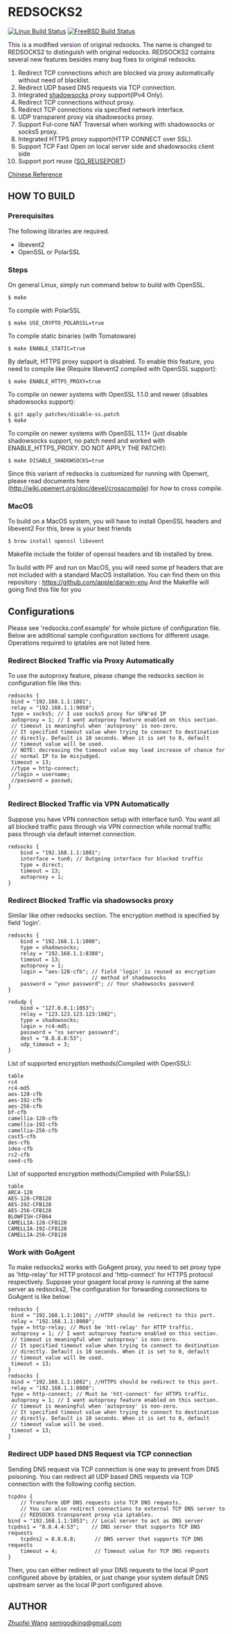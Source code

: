 REDSOCKS2
=========
[![Linux Build Status](https://github.com/semigodking/redsocks/workflows/linux_build/badge.svg)](https://github.com/semigodking/redsocks/actions)
[![FreeBSD Build Status](https://github.com/semigodking/redsocks/workflows/freebsd_build/badge.svg)](https://github.com/semigodking/redsocks/actions)

This is a modified version of original redsocks.
The name is changed to REDSOCKS2 to distinguish with original redsocks.
REDSOCKS2 contains several new features besides many bug fixes to original
redsocks.

1. Redirect TCP connections which are blocked via proxy automatically without
need of blacklist.
2. Redirect UDP based DNS requests via TCP connection.
3. Integrated [shadowsocks](http://shadowsocks.org/) proxy support(IPv4 Only).
4. Redirect TCP connections without proxy.
5. Redirect TCP connections via specified network interface.
6. UDP transparent proxy via shadowsocks proxy.
7. Support Ful-cone NAT Traversal when working with shadowsocks or socks5 proxy.
8. Integrated HTTPS proxy support(HTTP CONNECT over SSL).
9. Support TCP Fast Open on local server side and shadowsocks client side
10. Support port reuse ([SO_REUSEPORT](https://lwn.net/Articles/542629/))

[Chinese Reference](https://github.com/semigodking/redsocks/wiki)

HOW TO BUILD
------------
### Prerequisites
The following libraries are required.

* libevent2
* OpenSSL or PolarSSL

### Steps
On general Linux, simply run command below to build with OpenSSL.

```
$ make
```

To compile with PolarSSL

```
$ make USE_CRYPTO_POLARSSL=true
```

To compile static binaries (with Tomatoware)

```
$ make ENABLE_STATIC=true
```

By default, HTTPS proxy support is disabled. To enable this feature, you need to
compile like (Require libevent2 compiled with OpenSSL support):
```
$ make ENABLE_HTTPS_PROXY=true
```

To compile on newer systems with OpenSSL 1.1.0 and newer (disables shadowsocks support):
```
$ git apply patches/disable-ss.patch
$ make
```

To compile on newer systems with OpenSSL 1.1.1+ (just disable shadowsocks support, no patch need and worked with ENABLE_HTTPS_PROXY. DO NOT APPLY THE PATCH!):
```
$ make DISABLE_SHADOWSOCKS=true
```

Since this variant of redsocks is customized for running with Openwrt, please
read documents here (http://wiki.openwrt.org/doc/devel/crosscompile) for how
to cross compile.

### MacOS
To build on a MacOS system, you will have to install OpenSSL headers and libevent2
For this, brew is your best friends
```
$ brew install openssl libevent
```
Makefile include the folder of openssl headers and lib installed by brew.

To build with PF and run on MacOS, you will need some pf headers that are not included with a standard MacOS installation.
You can find them on this repository : https://github.com/apple/darwin-xnu
And the Makefile will going find this file for you

Configurations
--------------
Please see 'redsocks.conf.example' for whole picture of configuration file.
Below are additional sample configuration sections for different usage.
Operations required to iptables are not listed here.

### Redirect Blocked Traffic via Proxy Automatically
To use the autoproxy feature, please change the redsocks section in
configuration file like this:

	redsocks {
	 bind = "192.168.1.1:1081";
	 relay = "192.168.1.1:9050";
	 type = socks5; // I use socks5 proxy for GFW'ed IP
	 autoproxy = 1; // I want autoproxy feature enabled on this section.
	 // timeout is meaningful when 'autoproxy' is non-zero.
	 // It specified timeout value when trying to connect to destination
	 // directly. Default is 10 seconds. When it is set to 0, default
	 // timeout value will be used.
	 // NOTE: decreasing the timeout value may lead increase of chance for
	 // normal IP to be misjudged.
	 timeout = 13;
	 //type = http-connect;
	 //login = username;
	 //password = passwd;
	}

### Redirect Blocked Traffic via VPN Automatically
Suppose you have VPN connection setup with interface tun0. You want all
all blocked traffic pass through via VPN connection while normal traffic
pass through via default internet connection.

	redsocks {
		bind = "192.168.1.1:1081";
		interface = tun0; // Outgoing interface for blocked traffic
		type = direct;
		timeout = 13;
		autoproxy = 1;
	}

### Redirect Blocked Traffic via shadowsocks proxy
Similar like other redsocks section. The encryption method is specified
by field 'login'.

	redsocks {
		bind = "192.168.1.1:1080";
		type = shadowsocks;
		relay = "192.168.1.1:8388";
		timeout = 13;
		autoproxy = 1;
		login = "aes-128-cfb"; // field 'login' is reused as encryption
							   // method of shadowsocks
		password = "your password"; // Your shadowsocks password
	}

	redudp {
		bind = "127.0.0.1:1053";
		relay = "123.123.123.123:1082";
		type = shadowsocks;
		login = rc4-md5;
		password = "ss server password";
		dest = "8.8.8.8:53";
		udp_timeout = 3;
	}


List of supported encryption methods(Compiled with OpenSSL):

	table
	rc4
	rc4-md5
	aes-128-cfb
	aes-192-cfb
	aes-256-cfb
	bf-cfb
	camellia-128-cfb
	camellia-192-cfb
	camellia-256-cfb
	cast5-cfb
	des-cfb
	idea-cfb
	rc2-cfb
	seed-cfb

List of supported encryption methods(Compiled with PolarSSL):

	table
	ARC4-128
	AES-128-CFB128
	AES-192-CFB128
	AES-256-CFB128
	BLOWFISH-CFB64
	CAMELLIA-128-CFB128
	CAMELLIA-192-CFB128
	CAMELLIA-256-CFB128

### Work with GoAgent
To make redsocks2 works with GoAgent proxy, you need to set proxy type as
'http-relay' for HTTP protocol and 'http-connect' for HTTPS protocol  
respectively.
Suppose your goagent local proxy is running at the same server as redsocks2,
The configuration for forwarding connections to GoAgent is like below:

	redsocks {
	 bind = "192.168.1.1:1081"; //HTTP should be redirect to this port.
	 relay = "192.168.1.1:8080";
	 type = http-relay; // Must be 'htt-relay' for HTTP traffic.
	 autoproxy = 1; // I want autoproxy feature enabled on this section.
	 // timeout is meaningful when 'autoproxy' is non-zero.
	 // It specified timeout value when trying to connect to destination
	 // directly. Default is 10 seconds. When it is set to 0, default
	 // timeout value will be used.
	 timeout = 13;
	}
	redsocks {
	 bind = "192.168.1.1:1082"; //HTTPS should be redirect to this port.
	 relay = "192.168.1.1:8080";
	 type = http-connect; // Must be 'htt-connect' for HTTPS traffic.
	 autoproxy = 1; // I want autoproxy feature enabled on this section.
	 // timeout is meaningful when 'autoproxy' is non-zero.
	 // It specified timeout value when trying to connect to destination
	 // directly. Default is 10 seconds. When it is set to 0, default
	 // timeout value will be used.
	 timeout = 13;
	}

### Redirect UDP based DNS Request via TCP connection
Sending DNS request via TCP connection is one way to prevent from DNS
poisoning. You can redirect all UDP based DNS requests via TCP connection
with the following config section.

    tcpdns {
    	// Transform UDP DNS requests into TCP DNS requests.
    	// You can also redirect connections to external TCP DNS server to
    	// REDSOCKS transparent proxy via iptables.
	bind = "192.168.1.1:1053"; // Local server to act as DNS server
	tcpdns1 = "8.8.4.4:53";    // DNS server that supports TCP DNS requests
    	tcpdns2 = 8.8.8.8;      // DNS server that supports TCP DNS requests
    	timeout = 4;            // Timeout value for TCP DNS requests
    }

Then, you can either redirect all your DNS requests to the local IP:port
configured above by iptables, or just change your system default DNS upstream
server as the local IP:port configured above.

AUTHOR
------
[Zhuofei Wang](mailto:semigodking.com) semigodking@gmail.com

